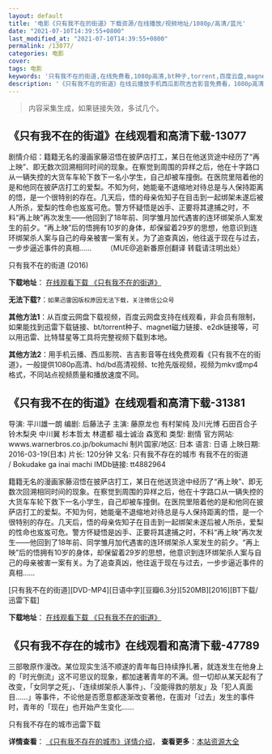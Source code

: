 ```yaml
---
layout: default
title: '电影《只有我不在的街道》下载资源/在线播放/视频地址/1080p/高清/蓝光'
date: "2021-07-10T14:39:55+0800"
last_modified_at: "2021-07-10T14:39:55+0800"
permalink: /13077/
categories: 电影
cover:
tags: 电影
keywords: '只有我不在的街道,在线免费看,1080p高清,bt种子,torrent,百度云盘,magnet,磁力链,迅雷下载资源'
description: '《只有我不在的街道》在线云播放手机西瓜影院吉吉影音免费看，1080p高清bd/hd未删减完整版和tc抢先枪版，mkv/mp4格式，附带bt/torrent种子、magnet/磁力链、百度云盘、网盘资源迅雷下载链接'
---
```


>内容采集生成，如果链接失效，多试几个。


## 《只有我不在的街道》在线观看和高清下载-13077

剧情介绍：籍籍无名的漫画家藤沼悟在披萨店打工，某日在他送货途中经历了“再上映”、即无数次回溯相同时间的现象。在察觉到周围的异样之后，他在十字路口从一辆失控的大货车车轮下救下一名小学生，自己却被车撞倒。在医院里陪着他的是和他同在披萨店打工的爱梨。不知为何，她能毫不退缩地对待总是与人保持距离的悟，是一个很特别的存在。几天后，悟的母亲佐知子在目击到一起绑架未遂后被人所杀，爱梨的性命也岌岌可危。警方怀疑悟是凶手、正要将其逮捕之时，不料“再上映”再次发生——他回到了18年前、同学雏月加代遇害的连环绑架杀人案发生的前夕。“再上映”后的悟拥有10岁的身体，却保留着29岁的思想，他意识到连环绑架杀人案与自己的母亲被害一案有关。为了追查真凶，他往返于现在与过去，一步步逼近事件的真相……  　　（MUE@追新番原创翻译 转载请注明出处）


只有我不在的街道 (2016)

**下载地址**： [在线观看下载 《只有我不在的街道》](https://www.btbtdy.me/btdy/dy6084.html) 


**无法下载?**：`如果迅雷因版权原因无法下载，关注微信公众号 `

**其他方法1**：从百度云网盘下载视频，百度云网盘支持在线观看，非会员有限制，如果能找到迅雷下载链接、bt/torrent种子、magnet磁力链接、e2dk链接等，可以用迅雷、比特彗星等工具将完整视频下载到本地。

**其他方法2**：用手机云播、西瓜影院、吉吉影音等在线免费观看《只有我不在的街道》，一般提供1080p高清、hd/bd高清视频、tc抢先版视频，视频为mkv或mp4格式，不同站点视频质量和播放速度不同。


## 《只有我不在的街道》在线观看和高清下载-31381

导演: 平川雄一朗 编剧: 后藤法子 主演: 藤原龙也 有村架纯 及川光博 石田百合子 铃木梨央 中川翼 杉本哲太 林遣都 福士诚治 森宽和 类型: 剧情 官方网站: wwws.warnerbros.co.jp/bokumachi 制片国家/地区: 日本 语言: 日语 上映日期: 2016-03-19(日本) 片长: 120分钟 又名: 只有我不存在的城市 有我不在的街道 / Bokudake ga inai machi IMDb链接: tt4882964

籍籍无名的漫画家藤沼悟在披萨店打工，某日在他送货途中经历了“再上映”、即无数次回溯相同时间的现象。在察觉到周围的异样之后，他在十字路口从一辆失控的大货车车轮下救下一名小学生，自己却被车撞倒。在医院里陪着他的是和他同在披萨店打工的爱梨。不知为何，她能毫不退缩地对待总是与人保持距离的悟，是一个很特别的存在。几天后，悟的母亲佐知子在目击到一起绑架未遂后被人所杀，爱梨的性命也岌岌可危。警方怀疑悟是凶手、正要将其逮捕之时，不料“再上映”再次发生——他回到了18年前、同学雏月加代遇害的连环绑架杀人案发生的前夕。“再上映”后的悟拥有10岁的身体，却保留着29岁的思想，他意识到连环绑架杀人案与自己的母亲被害一案有关。为了追查真凶，他往返于现在与过去，一步步逼近事件的真相……


[只有我不在的街道][DVD-MP4][日语中字][豆瓣6.3分][520MB][2016][BT下载/迅雷下载]

**下载地址**： [在线观看下载 《只有我不在的街道》](https://www.btdx8.com/torrent/bokudake_ga_inai_machi_2016.html) 


## 《只有我不存在的城市》在线观看和高清下载-47789

三部敬原作漫改。某位现实生活不顺遂的青年每日持续挣扎著，就连发生在他身上的「时光倒流」这不可思议的现象，都加速著青年的不满。但一切却从某天起有了改变，「女同学之死」、「连续绑架杀人事件」、「没能得救的朋友」及「犯人真面目……」等事件，不论他是否愿意都逐渐改变著他，在面对「过去」发生的事件时，青年的「现在」也开始产生变化&hellip;…


只有我不存在的城市迅雷下载

**详情查看**： [《只有我不存在的城市》详情介绍](/movie/47789/)， **查看更多**：[本站资源大全](/movie/t/all/)

